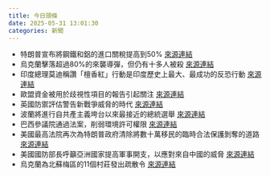 ```yaml
---
title: 今日頭條
date: 2025-05-31 13:01:30
categories: 新聞            
---
```

- 特朗普宣布將鋼鐵和鋁的進口關稅提高到50% [來源連結](https://www.theguardian.com/us-news/2025/may/31/trump-administration-news-updates-today)
- 烏克蘭擊落超過80%的來襲導彈，但仍有十多人被殺 [來源連結](https://www.japantimes.co.jp/news/2025/05/31/world/ukraine-air-defenses-strain/)
- 印度總理莫迪稱讚「檀香紅」行動是印度歷史上最大、最成功的反恐行動 [來源連結](https://www.thehindu.com/news/national/operation-sindoor-is-biggest-and-most-successful-anti-terror-operations-in-indias-history-says-pm-modi/article69641111.ece)
- 歐盟資金被用於歧視性項目的報告引起關注 [來源連結](https://www.theguardian.com/world/2025/may/31/more-than-1bn-in-eu-funds-used-in-discriminatory-projects-report-says)
- 英國防禦評估警告新戰爭威脅的時代 [來源連結](https://www.theguardian.com/politics/2025/may/31/new-era-of-threat-amid-changing-face-of-war-uk-defence-review-to-warn)
- 波蘭將進行自共產主義垮台以來最接近的總統選舉 [來源連結](https://www.theguardian.com/world/2025/may/31/poland-close-presidential-election-runoff)
- 巴西參議院通過法案，削弱環境許可權限 [來源連結](https://www.theguardian.com/environment/2025/may/31/brazil-environmental-movemen-lula-oil-industry)
- 美國最高法院再次為特朗普政府清除將數十萬移民的臨時合法保護剝奪的道路 [來源連結](https://www.thehindu.com/news/morning-digest-may-31-2025/article69640216.ece)
- 美國國防部長呼籲亞洲國家提高軍事開支，以應對來自中國的威脅 [來源連結](https://www.japantimes.co.jp/news/2025/05/31/asia-pacific/politics/us-hegseth-defense-china/)
- 烏克蘭為北蘇梅區的11個村莊發出疏散令 [來源連結](https://www.theguardian.com/world/2025/may/31/russia-seizes-more-ukrainian-territory-amid-fears-of-fresh-ground-offensive)



